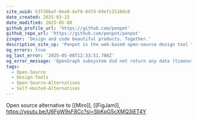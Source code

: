 ```yaml
---
site_uuid: b3f38baf-0ea8-4af8-847d-69efc2510dc0
date_created: 2025-03-15
date_modified: 2025-05-08
github_profile_url: 'https://github.com/penpot'
github_repo_url: 'https://github.com/penpot/penpot'
zinger: 'Design and code beautiful products. Together.'
description_site_cp: 'Penpot is the web-based open-source design tool that bridges the gap between designers and developers.'
og_errors: true
og_last_error: '2025-05-08T12:33:51.786Z'
og_error_message: 'OpenGraph subsystem did not return any data (timeout or crash).'
tags:
  - Open-Source
  - Design-Tools
  - Open-Source-Alternatives
  - Self-Hosted-Alternatives
---
```


Open source alternative to [[Miro]], [[FigJam]],
https://youtu.be/U6FgW9sF8Cc?si=SbKpG5cXMQ3iET4Y